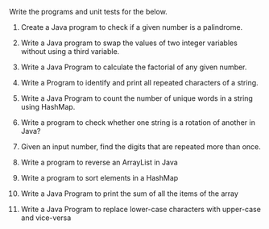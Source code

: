 Write the programs and unit tests for the below.

1. Create a Java program to check if a given number is a palindrome. 

2. Write a Java program to swap the values of two integer variables without using a third variable.

3. Write a Java Program to calculate the factorial of any given number.

4. Write a Program to identify and print all repeated characters of a string.

5. Write a Java Program to count the number of unique words in a string using HashMap.

6. Write a program to check whether one string is a rotation of another in Java?

7. Given an input number, find the digits that are repeated more than once. 

8. Write a program to reverse an ArrayList in Java

9. Write a program to sort elements in a HashMap 

10. Write a Java Program to print the sum of all the items of the array

11. Write a Java Program to replace lower-case characters with upper-case and vice-versa

